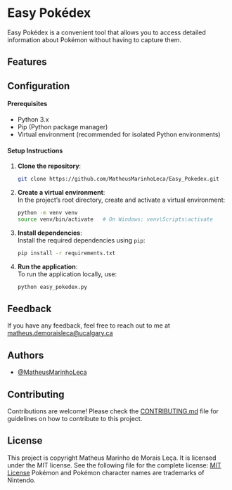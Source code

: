 # Easy Pokédex
Easy Pokédex is a convenient tool that allows you to access detailed information about Pokémon without having to capture them.

## Features


## Configuration
#### Prerequisites
- Python 3.x
- Pip (Python package manager)
- Virtual environment (recommended for isolated Python environments)

#### Setup Instructions

1. **Clone the repository**:  
   ```bash
   git clone https://github.com/MatheusMarinhoLeca/Easy_Pokedex.git
   ```

2. **Create a virtual environment**:  
   In the project’s root directory, create and activate a virtual environment:
   ```bash
   python -m venv venv
   source venv/bin/activate   # On Windows: venv\Scripts\activate
   ```

3. **Install dependencies**:  
   Install the required dependencies using `pip`:
   ```bash
   pip install -r requirements.txt
   ```

4. **Run the application**:  
   To run the application locally, use:
   ```bash
   python easy_pokedex.py
   ```

## Feedback
If you have any feedback, feel free to reach out to me at matheus.demoraisleca@ucalgary.ca

## Authors
- [@MatheusMarinhoLeca](https://github.com/MatheusMarinhoLeca)

## Contributing
Contributions are welcome! Please check the [CONTRIBUTING.md](CONTRIBUTING.md) file for guidelines on how to contribute to this project.

## License
This project is copyright Matheus Marinho de Morais Leça. It is licensed under the MIT license. See the following file for the complete license:
[MIT License](LICENSE)
Pokémon and Pokémon character names are trademarks of Nintendo.
